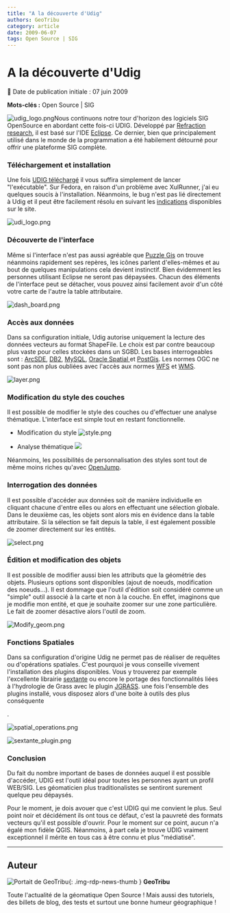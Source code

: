 ```yaml
---
title: "A la découverte d'Udig"
authors: GeoTribu
category: article
date: 2009-06-07
tags: Open Source | SIG
---
```


# A la découverte d'Udig


:calendar: Date de publication initiale : 07 juin 2009

**Mots-clés :** Open Source | SIG


![udig_logo.png](/sites/default/files/Tuto/img/Blog/udig/udig_logo.png)Nous continuons notre tour d'horizon des logiciels SIG OpenSource en abordant cette fois-ci UDIG. Développé par [Refraction research](http://www.refractions.net/), il est basé sur l'IDE [Eclipse](http://www.eclipse.org/). Ce dernier, bien que principalement utilisé dans le monde de la programmation a été habilement détourné pour offrir une plateforme SIG complète.

### Téléchargement et installation

Une fois [UDIG téléchargé](http://udig.refractions.net/download/) il vous suffira simplement de lancer "l'exécutable". Sur Fedora, en raison d'un problème avec XulRunner, j'ai eu quelques soucis à l'installation. Néanmoins, le bug n'est pas lié directement à Udig et il peut être facilement résolu en suivant les [indications](http://udig.refractions.net/confluence/display/EN/Running+uDig#RunninguDig-Fedora10XULRunnerLibraryConflict) disponibles sur le site.

![udi_logo.png](/sites/default/files/Tuto/img/Blog/udig/udi_logo.png)

### Découverte de l'interface

Même si l'interface n'est pas aussi agréable que [Puzzle Gis](http://geotribu.net/node/117) on trouve néanmoins rapidement ses repères, les icônes parlent d'elles-mêmes et au bout de quelques manipulations cela devient instinctif. Bien évidemment les personnes utilisant Eclipse ne seront pas dépaysées. Chacun des éléments de l'interface peut se détacher, vous pouvez ainsi facilement avoir d'un côté votre carte de l'autre la table attributaire.

![dash_board.png](/sites/default/files/Tuto/img/Blog/udig/dash_board.png)

### Accès aux données

Dans sa configuration initiale, Udig autorise uniquement la lecture des données vecteurs au format ShapeFile. Le choix est par contre beaucoup plus vaste pour celles stockées dans un SGBD. Les bases interrogeables sont : [ArcSDE](https://en.wikipedia.org/wiki/ArcSDE), [DB2](https://fr.wikipedia.org/wiki/DB2), [MySQL](https://fr.wikipedia.org/wiki/MySQL), [Oracle Spatial ](https://en.wikipedia.org/wiki/Oracle_Spatial)et [PostGis](https://fr.wikipedia.org/wiki/PostGIS). Les normes OGC ne sont pas non plus oubliées avec l'accès aux normes [WFS](https://fr.wikipedia.org/wiki/Web_Feature_Service) et [WMS](https://fr.wikipedia.org/wiki/Web_Map_Service).

![layer.png](/sites/default/files/Tuto/img/Blog/udig/layer.png)

### Modification du style des couches

Il est possible de modifier le style des couches ou d'effectuer une analyse thématique. L'interface est simple tout en restant fonctionnelle.

* Modification du style
![style.png](/sites/default/files/Tuto/img/Blog/udig/style.png)

* Analyse thématique
![](/sites/default/files/Tuto/img/Blog/udig/style2.png)

Néanmoins, les possibilités de personnalisation des styles sont tout de même moins riches qu'avec [OpenJump](http://geotribu.net/node/120).

### Interrogation des données

Il est possible d'accéder aux données soit de manière individuelle en cliquant chacune d'entre elles ou alors en effectuant une sélection globale. Dans le deuxième cas, les objets sont alors mis en évidence dans la table attributaire. Si la sélection se fait depuis la table, il est également possible de zoomer directement sur les entités.

![select.png](/sites/default/files/Tuto/img/Blog/udig/select.png)

### Édition et modification des objets

Il est possible de modifier aussi bien les attributs que la géométrie des objets. Plusieurs options sont disponibles (ajout de noeuds, modification des noeuds...). Il est dommage que l'outil d'édition soit considéré comme un "simple" outil associé à la carte et non à la couche. En effet, imaginons que je modifie mon entité, et que je souhaite zoomer sur une zone particulière. Le fait de zoomer désactive alors l'outil de zoom.

![Modify_geom.png](/sites/default/files/Tuto/img/Blog/udig/Modify_geom.png)

### Fonctions Spatiales

Dans sa configuration d'origine Udig ne permet pas de réaliser de requêtes ou d'opérations spatiales. C'est pourquoi je vous conseille vivement l'installation des plugins disponibles. Vous y trouverez par exemple l'excellente librairie [sextante](http://forge.osor.eu/plugins/wiki/index.php?id=13&type=g) ou encore le portage des fonctionnalités liées à l'hydrologie de Grass avec le plugin [JGRASS](http://udig.refractions.net/gallery/jgrass/). une fois l'ensemble des plugins installé, vous disposez alors d'une boite à outils des plus conséquente

.

![spatial_operations.png](/sites/default/files/Tuto/img/Blog/udig/spatial_operations.png)

![sextante_plugin.png](/sites/default/files/Tuto/img/Blog/udig/sextante_plugin.png)

### Conclusion

Du fait du nombre important de bases de données auquel il est possible d'accéder, UDIG est l'outil idéal pour toutes les personnes ayant un profil WEB/SIG. Les géomaticien plus traditionalistes se sentiront surement quelque peu dépaysés.

Pour le moment, je dois avouer que c'est UDIG qui me convient le plus. Seul point noir et décidément ils ont tous ce défaut, c'est la pauvreté des formats vecteurs qu'il est possible d'ouvrir. Pour le moment sur ce point, aucun n'a égalé mon fidèle QGIS. Néanmoins, à part cela je trouve UDIG vraiment exceptionnel il mérite en tous cas à être connu et plus "médiatisé".



----

## Auteur

![Portait de GeoTribu](https://cdn.geotribu.fr/images/internal/charte/geotribu\_logo\_64x64.png){: .img-rdp-news-thumb }
**GeoTribu**

Toute l'actualité de la géomatique Open Source ! Mais aussi des tutoriels, des billets de blog, des tests et surtout une bonne humeur géographique !
